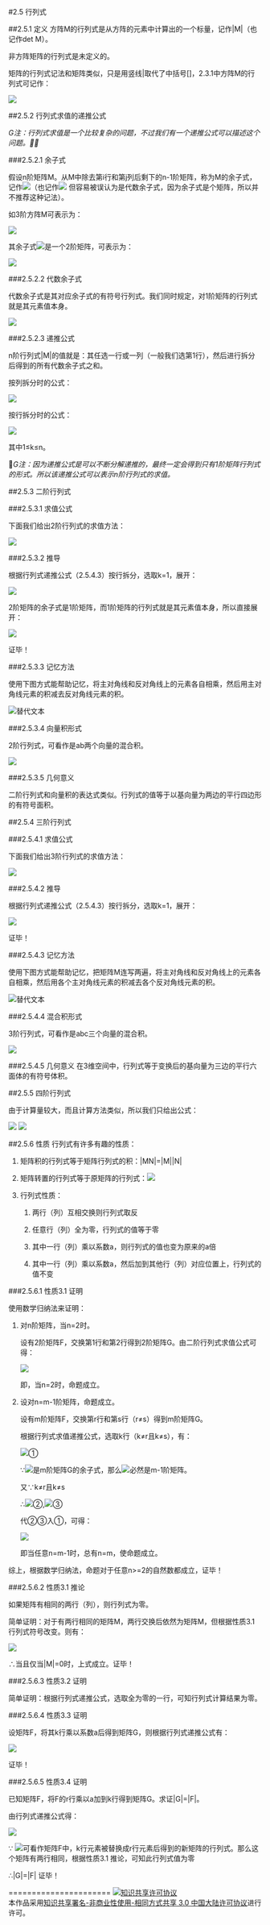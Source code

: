 #2.5 行列式

##2.5.1 定义
方阵M的行列式是从方阵的元素中计算出的一个标量，记作|M|（也记作det M）。

非方阵矩阵的行列式是未定义的。

矩阵的行列式记法和矩阵类似，只是用竖线|取代了中括号[]，2.3.1中方阵M的行列式可记作：

<img src="http://latex.codecogs.com/gif.latex?$$\left| M \right| = \left| {\begin{array}{*{20}{c}}
{{m_{11}}}&{{m_{12}}}&{{m_{13}}}\\
{{m_{21}}}&{{m_{22}}}&{{m_{23}}}\\
{{m_{31}}}&{{m_{32}}}&{{m_{33}}}
\end{array}} \right| $$">

##2.5.2 行列式求值的递推公式

*G注：行列式求值是一个比较复杂的问题，不过我们有一个递推公式可以描述这个问题。*

###2.5.2.1 余子式

假设n阶矩阵M。从M中除去第i行和第j列后剩下的n-1阶矩阵，称为M的余子式，记作<img src="http://latex.codecogs.com/gif.latex?$${M^{\left\{ {i,j} \right\}}}$$">（也记作<img src="http://latex.codecogs.com/gif.latex?$${M^{\left| {i,j} \right|}}$$"> 但容易被误认为是代数余子式，因为余子式是个矩阵，所以并不推荐这种记法）。

如3阶方阵M可表示为：

<img src="http://latex.codecogs.com/gif.latex? $$M = \left[ {\begin{array}{*{20}{c}}
{{m_{11}}}&{{m_{12}}}&{{m_{13}}}\\
{{m_{21}}}&{{m_{22}}}&{{m_{23}}}\\
{{m_{31}}}&{{m_{32}}}&{{m_{33}}}
\end{array}} \right]$$ ">

其余子式<img src="http://latex.codecogs.com/gif.latex?$${M^{\left\{ {1,2} \right\}}}$$">是一个2阶矩阵，可表示为：

<img src="http://latex.codecogs.com/gif.latex? $${M^{\left\{ {1,2} \right\}}} = \left[ {\begin{array}{*{20}{c}}
{{m_{21}}}&{{m_{23}}}\\
{{m_{31}}}&{{m_{33}}}
\end{array}} \right]$$ ">

###2.5.2.2 代数余子式

代数余子式是其对应余子式的有符号行列式。我们同时规定，对1阶矩阵的行列式就是其元素值本身。

<img src="http://latex.codecogs.com/gif.latex? $${C_{ij}} = {\left( { - 1} \right)^{i + j}}\left| {{M^{\left\{ {i,j} \right\}}}} \right|$$ ">

###2.5.2.3 递推公式

n阶行列式|M|的值就是：其任选一行或一列（一般我们选第1行），然后进行拆分后得到的所有代数余子式之和。

按列拆分时的公式：

<img src="http://latex.codecogs.com/gif.latex? $$\left| M \right| = \sum\limits_{i = 1}^n {{{\left( { - 1} \right)}^{i + k}}{M_{ik}}\left| {{M^{\left\{ {i,k} \right\}}}} \right|} $$ ">

按行拆分时的公式：

<img src="http://latex.codecogs.com/gif.latex? $$\left| M \right| = \sum\limits_{j = 1}^n {{{\left( { - 1} \right)}^{k + j}}{M_{kj}}\left| {{M^{\left\{ {k,j} \right\}}}} \right|}  $$ ">

其中1≤k≤n。

*G注：因为递推公式是可以不断分解递推的，最终一定会得到只有1阶矩阵行列式的形式。所以该递推公式可以表示n阶行列式的求值。*

##2.5.3 二阶行列式

###2.5.3.1 求值公式

下面我们给出2阶行列式的求值方法：

<img src="http://latex.codecogs.com/gif.latex?$$\left| M \right| = \left| {\begin{array}{*{20}{c}}
{{m_{11}}}&{{m_{12}}}\\
{{m_{21}}}&{{m_{22}}}
\end{array}} \right| = {m_{11}}{m_{22}} - {m_{12}}{m_{21}} $$">


###2.5.3.2 推导

根据行列式递推公式（2.5.4.3）按行拆分，选取k=1，展开：

<img src="http://latex.codecogs.com/gif.latex?$$\begin{array}{l}
\left| M \right| = \left| {\begin{array}{*{20}{c}}
{{m_{11}}}&{{m_{12}}}\\
{{m_{21}}}&{{m_{22}}}
\end{array}} \right|\\
 = \left| {{M^{\{ 1,1\} }}} \right| + \left| {{M^{\left\{ {1,2} \right\}}}} \right|\\
 = {\left( { - 1} \right)^{1 + 1}}{m_{11}}\left| {{m_{22}}} \right| + {\left( { - 1} \right)^{1 + 2}}{m_{12}}\left| {{m_{21}}} \right|
\end{array}$$">

2阶矩阵的余子式是1阶矩阵，而1阶矩阵的行列式就是其元素值本身，所以直接展开：

<img src="http://latex.codecogs.com/gif.latex?$$\left| M \right| = {m_{11}}{m_{22}} - {m_{12}}{m_{21}} $$">

证毕！

###2.5.3.3 记忆方法

使用下图方式能帮助记忆，将主对角线和反对角线上的元素各自相乘，然后用主对角线元素的积减去反对角线元素的积。

![替代文本](pic/2-5-1.png "2-5-1.png")

###2.5.3.4 向量积形式

2阶行列式，可看作是ab两个向量的混合积。

<img src="http://latex.codecogs.com/gif.latex?$$\left| M \right| = \left| {\begin{array}{*{20}{c}}
{{a_x}}&{{a_y}}\\
{{b_x}}&{{b_y}}
\end{array}} \right| = {a_x}{b_y} - {a_y}{b_x}$$">

###2.5.3.5 几何意义

二阶行列式和向量积的表达式类似。行列式的值等于以基向量为两边的平行四边形的有符号面积。

##2.5.4 三阶行列式

###2.5.4.1 求值公式

下面我们给出3阶行列式的求值方法：

<img src="http://latex.codecogs.com/gif.latex?$$\begin{array}{l}
\left| M \right| = \left| {\begin{array}{*{20}{c}}
{{m_{11}}}&{{m_{12}}}&{{m_{13}}}\\
{{m_{21}}}&{{m_{22}}}&{{m_{23}}}\\
{{m_{31}}}&{{m_{32}}}&{{m_{33}}}
\end{array}} \right|\\
 = {m_{11}}{m_{22}}{m_{33}} + {m_{12}}{m_{23}}{m_{31}} + {m_{13}}{m_{21}}{m_{32}} - {m_{13}}{m_{22}}{m_{31}} - {m_{12}}{m_{21}}{m_{33}} - {m_{11}}{m_{23}}{m_{32}}
\end{array} $$">

###2.5.4.2 推导

根据行列式递推公式（2.5.4.3）按行拆分，选取k=1，展开：

<img src="http://latex.codecogs.com/gif.latex?$$\begin{array}{l}
\left| M \right| = \left| {\begin{array}{*{20}{c}}
{{m_{11}}}&{{m_{12}}}&{{m_{13}}}\\
{{m_{21}}}&{{m_{22}}}&{{m_{23}}}\\
{{m_{31}}}&{{m_{32}}}&{{m_{33}}}
\end{array}} \right|\\
 = \left| {{M^{\{ 1,1\} }}} \right| + \left| {{M^{\left\{ {1,2} \right\}}}} \right| + \left| {{M^{\{ 1,3\} }}} \right|\\
 = {m_{11}}\left| {\begin{array}{*{20}{c}}
{{m_{22}}}&{{m_{23}}}\\
{{m_{32}}}&{{m_{33}}}
\end{array}} \right| - {m_{12}}\left| {\begin{array}{*{20}{c}}
{{m_{21}}}&{{m_{23}}}\\
{{m_{31}}}&{{m_{33}}}
\end{array}} \right| + {m_{13}}\left| {\begin{array}{*{20}{c}}
{{m_{21}}}&{{m_{22}}}\\
{{m_{31}}}&{{m_{32}}}
\end{array}} \right|\\
 = {m_{11}}\left( {{m_{22}}{m_{33}} - {m_{23}}{m_{32}}} \right) - {m_{12}}\left( {{m_{21}}{m_{33}} - {m_{23}}{m_{31}}} \right) + {m_{13}}\left( {{m_{21}}{m_{32}} - {m_{22}}{m_{31}}} \right)
\end{array} $$">

证毕！

###2.5.4.3 记忆方法

使用下图方式能帮助记忆，把矩阵M连写两遍，将主对角线和反对角线上的元素各自相乘，然后用各个主对角线元素的积减去各个反对角线元素的积。

![替代文本](pic/2-5-2.png "2-5-2.png")

###2.5.4.4 混合积形式

3阶行列式，可看作是abc三个向量的混合积。

<img src="http://latex.codecogs.com/gif.latex?{\begin{array}{*{20}{l}}
{\left| M \right| = \left| {\begin{array}{*{20}{c}}
{{a_x}}&{{a_y}}&{{a_z}}\\
{{b_x}}&{{b_y}}&{{b_z}}\\
{{c_x}}&{{c_y}}&{{c_z}}
\end{array}} \right|}\\
{ = {a_x}{b_y}{c_z} + {a_y}{b_z}{c_x} + {a_z}{b_x}{c_y} - {a_z}{b_y}{c_x} - {a_y}{b_x}{c_z} - {a_x}{b_z}{c_y}}\\
{ = \left( {{a_y}{b_z} - {a_z}{b_y}} \right){c_x} + \left( {{a_z}{b_x} - {a_x}{b_z}} \right){c_y} + \left( {{a_x}{b_y} - {a_y}{b_x}} \right){c_z}}\\
{ = \left( {a \times b} \right) \cdot c}
\end{array}}">

###2.5.4.5 几何意义
在3维空间中，行列式等于变换后的基向量为三边的平行六面体的有符号体积。

##2.5.5 四阶行列式

由于计算量较大，而且计算方法类似，所以我们只给出公式：

<img src="http://latex.codecogs.com/gif.latex?\left| M \right| = \left| {\begin{array}{*{20}{c}}
{{m_{11}}}&{{m_{12}}}&{{m_{13}}}&{{m_{14}}}\\
{{m_{21}}}&{{m_{22}}}&{{m_{23}}}&{{m_{24}}}\\
{{m_{31}}}&{{m_{32}}}&{{m_{33}}}&{{m_{34}}}\\
{{m_{41}}}&{{m_{42}}}&{{m_{43}}}&{{m_{44}}}
\end{array}} \right|">
<img src="http://latex.codecogs.com/gif.latex?\begin{array}{c}
 = {m_{11}}\left( {{m_{22}}\left( {{m_{33}}{m_{44}} - {m_{34}}{m_{43}}} \right) + {m_{23}}\left( {{m_{34}}{m_{42}} - {m_{32}}{m_{44}}} \right) + {m_{24}}\left( {{m_{32}}{m_{43}} - {m_{33}}{m_{42}}} \right)} \right)\\
\quad - {m_{12}}\left( {{m_{21}}\left( {{m_{33}}{m_{44}} - {m_{34}}{m_{43}}} \right) + {m_{23}}\left( {{m_{34}}{m_{41}} - {m_{31}}{m_{44}}} \right) + {m_{24}}\left( {{m_{31}}{m_{43}} - {m_{33}}{m_{41}}} \right)} \right)\\
\quad + {m_{13}}\left( {{m_{21}}\left( {{m_{32}}{m_{44}} - {m_{34}}{m_{42}}} \right) + {m_{22}}\left( {{m_{34}}{m_{41}} - {m_{31}}{m_{44}}} \right) + {m_{24}}\left( {{m_{31}}{m_{42}} - {m_{32}}{m_{41}}} \right)} \right)\\
\quad - {m_{14}}\left( {{m_{21}}\left( {{m_{32}}{m_{43}} - {m_{33}}{m_{42}}} \right) + {m_{22}}\left( {{m_{33}}{m_{41}} - {m_{31}}{m_{43}}} \right) + {m_{23}}\left( {{m_{31}}{m_{42}} - {m_{32}}{m_{41}}} \right)} \right)
\end{array}">



##2.5.6 性质
行列式有许多有趣的性质：

1. 矩阵积的行列式等于矩阵行列式的积：|MN|=|M||N|

2. 矩阵转置的行列式等于原矩阵的行列式：<img src="http://latex.codecogs.com/gif.latex?\left| {{M^T}} \right| = \left| M \right|">

3. 行列式性质：

	1. 两行（列）互相交换则行列式取反

	2. 任意行（列）全为零，行列式的值等于零

	3. 其中一行（列）乘以系数a，则行列式的值也变为原来的a倍

	4. 其中一行（列）乘以系数a，然后加到其他行（列）对应位置上，行列式的值不变

###2.5.6.1 性质3.1 证明

使用数学归纳法来证明：

1. 对n阶矩阵，当n=2时。

	设有2阶矩阵F，交换第1行和第2行得到2阶矩阵G。由二阶行列式求值公式可得：

	<img src="http://latex.codecogs.com/gif.latex?\left| G \right| = \left| {\begin{array}{*{20}{c}}
c&d\\
a&b
\end{array}} \right| = cb - ad =  - \left( {ad - cb} \right) =  - \left| {\begin{array}{*{20}{c}}
a&b\\
c&d
\end{array}} \right| =  - \left| F \right|">

	即，当n=2时，命题成立。

2. 设对n=m-1阶矩阵，命题成立。

	设有m阶矩阵F，交换第r行和第s行（r≠s）得到m阶矩阵G。

	根据行列式求值递推公式，选取k行（k≠r且k≠s），有：

	<img src="http://latex.codecogs.com/gif.latex? $$\left| G \right| = \sum\limits_{j = 1}^n {{{\left( { - 1} \right)}^{k + j}}{G_{kj}}\left| {{G^{\left\{ {k,j} \right\}}}} \right|}   $$ ">①

	∵<img src="http://latex.codecogs.com/gif.latex? $${{G^{\left\{ {k,j} \right\}}}}
$$ ">是m阶矩阵G的余子式，那么<img src="http://latex.codecogs.com/gif.latex? $${{G^{\left\{ {k,j} \right\}}}}
$$ ">必然是m-1阶矩阵。

	又∵k≠r且k≠s
	
	∴<img src="http://latex.codecogs.com/gif.latex? $$\left| {{G^{\left\{ {k,j} \right\}}}} \right| =  - \left| {{F^{\left\{ {k,j} \right\}}}} \right|
$$ ">②,<img src="http://latex.codecogs.com/gif.latex? $${G_{kj}} = {F_{kj}}$$ ">③

	代②③入①，可得：

	<img src="http://latex.codecogs.com/gif.latex? $$\left| G \right| = \sum\limits_{j = 1}^n {{{\left( { - 1} \right)}^{k + j}}{F_{kj}}\left( { - \left| {{F^{\left\{ {k,j} \right\}}}} \right|} \right)}  =  - \left| F \right|$$ ">   

	即当任意n=m-1时，总有n=m，使命题成立。

综上，根据数学归纳法，命题对于任意n>=2的自然数都成立，证毕！

###2.5.6.2 性质3.1 推论

如果矩阵有相同的两行（列），则行列式为零。

简单证明：对于有两行相同的矩阵M，两行交换后依然为矩阵M，但根据性质3.1行列式符号改变。则有：

<img src="http://latex.codecogs.com/gif.latex? $$\left| M \right| =  - \left| M \right|
$$ ">

∴当且仅当|M|=0时，上式成立。证毕！

###2.5.6.3 性质3.2 证明

简单证明：根据行列式递推公式，选取全为零的一行，可知行列式计算结果为零。

###2.5.6.4 性质3.3 证明

设矩阵F，将其k行乘以系数a后得到矩阵G，则根据行列式递推公式有：

<img src="http://latex.codecogs.com/gif.latex? $$\begin{array}{l}
\left| G \right| = \sum\limits_{j = 1}^n {{{\left( { - 1} \right)}^{k + j}}{G_{kj}}\left| {{G^{\left\{ {k,j} \right\}}}} \right|} \\
 = \sum\limits_{j = 1}^n {{{\left( { - 1} \right)}^{k + j}}a{F_{kj}}\left| {{F^{\left\{ {k,j} \right\}}}} \right|}  = a\sum\limits_{j = 1}^n {{{\left( { - 1} \right)}^{k + j}}{F_{kj}}\left| {{F^{\left\{ {k,j} \right\}}}} \right|}  = a\left| F \right|
\end{array}$$">

证毕！

###2.5.6.5 性质3.4 证明

已知矩阵F，将F的r行乘以a加到k行得到矩阵G。求证|G|=|F|。

由行列式递推公式得：

<img src="http://latex.codecogs.com/gif.latex? $$\begin{array}{l}
\left| G \right| = \sum\limits_{j = 1}^n {{{\left( { - 1} \right)}^{k + j}}{G_{kj}}\left| {{G^{\left\{ {k,j} \right\}}}} \right|} \\
 = \sum\limits_{j = 1}^n {{{\left( { - 1} \right)}^{k + j}}\left( {{F_{kj}} + a{F_{rj}}} \right)\left| {{F^{\left\{ {k,j} \right\}}}} \right|} \\
 = \left| F \right| + a\sum\limits_{j = 1}^n {{{\left( { - 1} \right)}^{k + j}}{F_{rj}}\left| {{F^{\left\{ {k,j} \right\}}}} \right|} 
\end{array}  $$ ">

∵ <img src="http://latex.codecogs.com/gif.latex? $$\sum\limits_{j = 1}^n {{{\left( { - 1} \right)}^{k + j}}{F_{rj}}\left| {{F^{\left\{ {k,j} \right\}}}} \right|}  $$ ">可看作矩阵F中，k行元素被替换成r行元素后得到的新矩阵的行列式。那么这个矩阵有两行相同，根据性质3.1 推论，可知此行列式值为零

∴|G|=|F| 证毕！

======================
<a rel="license" href="http://creativecommons.org/licenses/by-nc-sa/3.0/cn/"><img alt="知识共享许可协议" style="border-width:0" src="https://i.creativecommons.org/l/by-nc-sa/3.0/cn/88x31.png" /></a><br />本作品采用<a rel="license" href="http://creativecommons.org/licenses/by-nc-sa/3.0/cn/">知识共享署名-非商业性使用-相同方式共享 3.0 中国大陆许可协议</a>进行许可。
